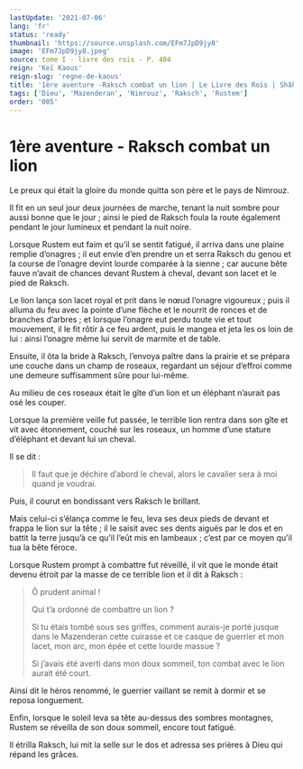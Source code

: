 ```yaml
---
lastUpdate: '2021-07-06'
lang: 'fr'
status: 'ready'
thumbnail: 'https://source.unsplash.com/EFm7JpD9jy8'
image: 'EFm7JpD9jy8.jpeg'
source: tome I - livre des rois - P. 404
reign: 'Keï Kaous'
reign-slug: 'regne-de-kaous'
title: '1ère aventure -Raksch combat un lion | Le Livre des Rois | Shâhnâmeh'
tags: ['Dieu', 'Mazenderan', 'Nimrouz', 'Raksch', 'Rustem']
order: '005'
---
```


<!-- LTeX: language=fr -->

# 1ère aventure - Raksch combat un lion

Le preux qui était la gloire du monde quitta son père et le pays de Nimrouz.

Il fit en un seul jour deux journées de marche, tenant la nuit sombre pour aussi bonne que le jour ; ainsi le pied de Raksch foula la route également pendant le jour lumineux et pendant la nuit noire.

Lorsque Rustem eut faim et qu’il se sentit fatigué, il arriva dans une plaine remplie d’onagres ; il eut envie d’en prendre un et serra Raksch du genou et la course de l’onagre devint lourde comparée à la sienne ; car aucune bête fauve n’avait de chances devant Rustem à cheval, devant son lacet et le pied de Raksch.

Le lion lança son lacet royal et prit dans le nœud l’onagre vigoureux ; puis il alluma du feu avec la pointe d’une flèche et le nourrit de ronces et de branches d’arbres ; et lorsque l’onagre eut perdu toute vie et tout mouvement, il le fit rôtir à ce feu ardent, puis le mangea et jeta les os loin de lui : ainsi l’onagre même lui servit de marmite et de table.

Ensuite, il ôta la bride à Raksch, l’envoya paître dans la prairie et se prépara une couche dans un champ de roseaux, regardant un séjour d’effroi comme une demeure suffisamment sûre pour lui-même.

Au milieu de ces roseaux était le gîte d’un lion et un éléphant n’aurait pas osé les couper.

Lorsque la première veille fut passée, le terrible lion rentra dans son gîte et vit avec étonnement, couché sur les roseaux, un homme d’une stature d’éléphant et devant lui un cheval.

Il se dit :

> Il faut que je déchire d’abord le cheval, alors le cavalier sera à moi quand je voudrai.

Puis, il courut en bondissant vers Raksch le brillant.

Mais celui-ci s’élança comme le feu, leva ses deux pieds de devant et frappa le lion sur la tête ; il le saisit avec ses dents aiguës par le dos et en battit la terre jusqu’à ce qu’il l’eût mis en lambeaux ; c’est par ce moyen qu’il tua la bête féroce.

Lorsque Rustem prompt à combattre fut réveillé, il vit que le monde était devenu étroit par la masse de ce terrible lion et il dit à Raksch :

> Ô prudent animal !
>
> Qui t’a ordonné de combattre un lion ?
>
> Si tu étais tombé sous ses griffes, comment aurais-je porté jusque dans le Mazenderan cette cuirasse et ce casque de guerrier et mon lacet, mon arc, mon épée et cette lourde massue ?
>
> Si j’avais été averti dans mon doux sommeil, ton combat avec le lion aurait été court.

Ainsi dit le héros renommé, le guerrier vaillant se remit à dormir et se reposa longuement.

Enfin, lorsque le soleil leva sa tête au-dessus des sombres montagnes, Rustem se réveilla de son doux sommeil, encore tout fatigué.

Il étrilla Raksch, lui mit la selle sur le dos et adressa ses prières à Dieu qui répand les grâces.
